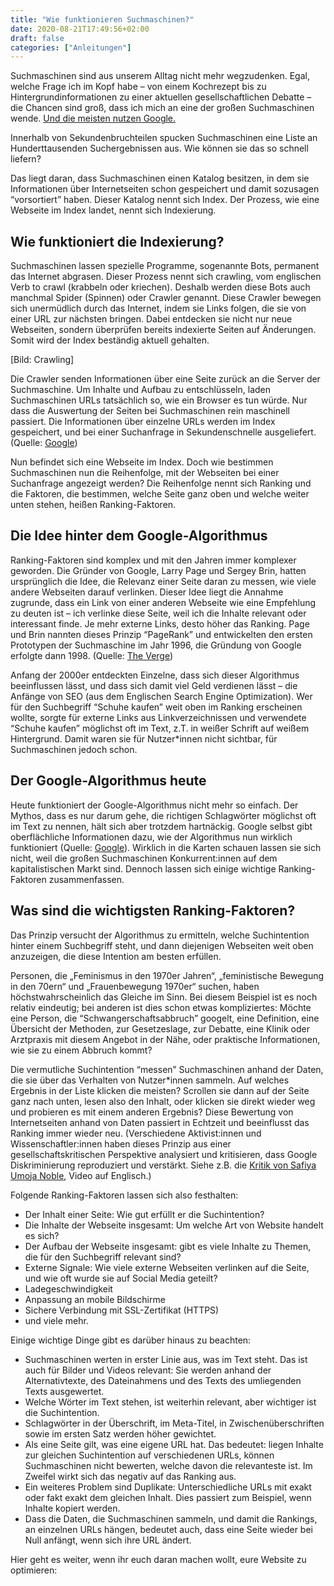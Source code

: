 ```yaml
---
title: "Wie funktionieren Suchmaschinen?"
date: 2020-08-21T17:49:56+02:00
draft: false
categories: ["Anleitungen"]
---
```

Suchmaschinen sind aus unserem Alltag nicht mehr wegzudenken. Egal, welche Frage ich im Kopf habe – von einem Kochrezept bis zu Hintergrundinformationen zu einer aktuellen gesellschaftlichen Debatte – die Chancen sind groß, dass ich mich an eine der großen Suchmaschinen wende. [Und die meisten nutzen Google.](https://de.statista.com/statistik/daten/studie/222849/umfrage/marktanteile-der-suchmaschinen-weltweit/)

Innerhalb von Sekundenbruchteilen spucken Suchmaschinen eine Liste an Hunderttausenden Suchergebnissen aus. Wie können sie das so schnell liefern?

Das liegt daran, dass Suchmaschinen einen Katalog besitzen, in dem sie Informationen über Internetseiten schon gespeichert und damit sozusagen “vorsortiert” haben. Dieser Katalog nennt sich Index. Der Prozess, wie eine Webseite im Index landet, nennt sich Indexierung.

## Wie funktioniert die Indexierung?

Suchmaschinen lassen spezielle Programme, sogenannte Bots, permanent das Internet abgrasen. Dieser Prozess nennt sich crawling, vom englischen Verb to crawl (krabbeln oder kriechen). Deshalb werden diese Bots auch manchmal Spider (Spinnen) oder Crawler genannt. Diese Crawler bewegen sich unermüdlich durch das Internet, indem sie Links folgen, die sie von einer URL zur nächsten bringen. Dabei entdecken sie nicht nur neue Webseiten, sondern überprüfen bereits indexierte Seiten auf Änderungen. Somit wird der Index beständig aktuell gehalten.

[Bild: Crawling]

Die Crawler senden Informationen über eine Seite zurück an die Server der Suchmaschine. Um Inhalte und Aufbau zu entschlüsseln, laden Suchmaschinen URLs tatsächlich so, wie ein Browser es tun würde. Nur dass die Auswertung der Seiten bei Suchmaschinen rein maschinell passiert. Die Informationen über einzelne URLs werden im Index gespeichert, und bei einer Suchanfrage in Sekundenschnelle ausgeliefert. (Quelle: [Google](https://www.google.com/search/howsearchworks/crawling-indexing/))

Nun befindet sich eine Webseite im Index. Doch wie bestimmen Suchmaschinen nun die Reihenfolge, mit der Webseiten bei einer Suchanfrage angezeigt werden? Die Reihenfolge nennt sich Ranking und die Faktoren, die bestimmen, welche Seite ganz oben und welche weiter unten stehen, heißen Ranking-Faktoren.

## Die Idee hinter dem Google-Algorithmus

Ranking-Faktoren sind komplex und mit den Jahren immer komplexer geworden. Die Gründer von Google, Larry Page und Sergey Brin, hatten ursprünglich die Idee, die Relevanz einer Seite daran zu messen, wie viele andere Webseiten darauf verlinken. Dieser Idee liegt die Annahme zugrunde, dass ein Link von einer anderen Webseite wie eine Empfehlung zu deuten ist – ich verlinke diese Seite, weil ich die Inhalte relevant oder interessant finde. Je mehr externe Links, desto höher das Ranking. Page und Brin nannten dieses Prinzip “PageRank” und entwickelten den ersten Prototypen der Suchmaschine im Jahr 1996, die Gründung von Google erfolgte dann 1998. (Quelle: [The Verge](https://www.theverge.com/2019/12/4/20994361/google-alphabet-larry-page-sergey-brin-sundar-pichai-co-founders-ceo-timeline))

Anfang der 2000er entdeckten Einzelne, dass sich dieser Algorithmus beeinflussen lässt, und dass sich damit viel Geld verdienen lässt – die Anfänge von SEO (aus dem Englischen Search Engine Optimization). Wer für den Suchbegriff “Schuhe kaufen” weit oben im Ranking erscheinen wollte, sorgte für externe Links aus Linkverzeichnissen und verwendete “Schuhe kaufen” möglichst oft im Text, z.T. in weißer Schrift auf weißem Hintergrund. Damit waren sie für Nutzer*innen nicht sichtbar, für Suchmaschinen jedoch schon.

## Der Google-Algorithmus heute

Heute funktioniert der Google-Algorithmus nicht mehr so einfach. Der Mythos, dass es nur darum gehe, die richtigen Schlagwörter möglichst oft im Text zu nennen, hält sich aber trotzdem hartnäckig. Google selbst gibt oberflächliche Informationen dazu, wie der Algorithmus nun wirklich funktioniert (Quelle: [Google](https://www.google.com/search/howsearchworks/algorithms/)). Wirklich in die Karten schauen lassen sie sich nicht, weil die großen Suchmaschinen Konkurrent:innen auf dem kapitalistischen Markt sind. Dennoch lassen sich einige wichtige Ranking-Faktoren zusammenfassen.

## Was sind die wichtigsten Ranking-Faktoren?

Das Prinzip versucht der Algorithmus zu ermitteln, welche Suchintention hinter einem Suchbegriff steht, und dann diejenigen Webseiten weit oben anzuzeigen, die diese Intention am besten erfüllen.

Personen, die „Feminismus in den 1970er Jahren“, „feministische Bewegung in den 70ern“ und „Frauenbewegung 1970er“ suchen, haben höchstwahrscheinlich das Gleiche im Sinn. Bei diesem Beispiel ist es noch relativ eindeutig; bei anderen ist dies schon etwas kompliziertes: Möchte eine Person, die “Schwangerschaftsabbruch” googelt, eine Definition, eine Übersicht der Methoden, zur Gesetzeslage, zur Debatte, eine Klinik oder Arztpraxis mit diesem Angebot in der Nähe, oder praktische Informationen, wie sie zu einem Abbruch kommt?

Die vermutliche Suchintention “messen” Suchmaschinen anhand der Daten, die sie über das Verhalten von Nutzer*innen sammeln. Auf welches Ergebnis in der Liste klicken die meisten? Scrollen sie dann auf der Seite ganz nach unten, lesen also den Inhalt, oder klicken sie direkt wieder weg und probieren es mit einem anderen Ergebnis? Diese Bewertung von Internetseiten anhand von Daten passiert in Echtzeit und beeinflusst das Ranking immer wieder neu. (Verschiedene Aktivist:innen und Wissenschaftler:innen haben dieses Prinzip aus einer gesellschaftskritischen Perspektive analysiert und kritisieren, dass Google Diskriminierung reproduziert und verstärkt. Siehe z.B. die [Kritik von Safiya Umoja Noble](https://18.re-publica.com/en/session/algorithms-oppression), Video auf Englisch.)

Folgende Ranking-Faktoren lassen sich also festhalten:

- Der Inhalt einer Seite: Wie gut erfüllt er die Suchintention?
- Die Inhalte der Webseite insgesamt: Um welche Art von Website handelt es sich?
- Der Aufbau der Webseite insgesamt: gibt es viele Inhalte zu Themen, die für den Suchbegriff relevant sind?
- Externe Signale: Wie viele externe Webseiten verlinken auf die Seite, und wie oft wurde sie auf Social Media geteilt?
- Ladegeschwindigkeit
- Anpassung an mobile Bildschirme
- Sichere Verbindung mit SSL-Zertifikat (HTTPS)
- und viele mehr.

Einige wichtige Dinge gibt es darüber hinaus zu beachten:

- Suchmaschinen werten in erster Linie aus, was im Text steht. Das ist auch für Bilder und Videos relevant: Sie werden anhand der Alternativtexte, des Dateinahmens und des Texts des umliegenden Texts ausgewertet.
- Welche Wörter im Text stehen, ist weiterhin relevant, aber wichtiger ist die Suchintention.
- Schlagwörter in der Überschrift, im Meta-Titel, in Zwischenüberschriften sowie im ersten Satz werden höher gewichtet.
- Als eine Seite gilt, was eine eigene URL hat. Das bedeutet: liegen Inhalte zur gleichen Suchintention auf verschiedenen URLs, können Suchmaschinen nicht bewerten, welche davon die relevanteste ist. Im Zweifel wirkt sich das negativ auf das Ranking aus.
- Ein weiteres Problem sind Duplikate: Unterschiedliche URLs mit exakt oder fakt exakt dem gleichen Inhalt. Dies passiert zum Beispiel, wenn Inhalte kopiert werden.
- Dass die Daten, die Suchmaschinen sammeln, und damit die Rankings, an einzelnen URLs hängen, bedeutet auch, dass eine Seite wieder bei Null anfängt, wenn sich ihre URL ändert.

Hier geht es weiter, wenn ihr euch daran machen wollt, eure Website zu optimieren:
